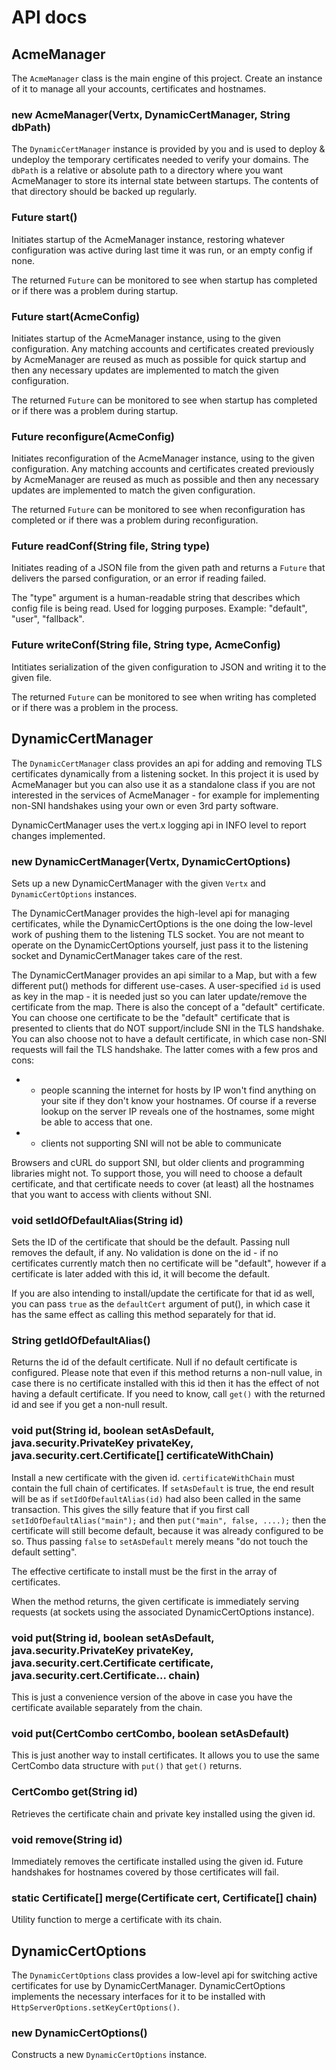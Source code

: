# API docs

## AcmeManager

The `AcmeManager` class is the main engine of this project. Create an instance of it to manage all your accounts, certificates and hostnames.

### new AcmeManager(Vertx, DynamicCertManager, String dbPath)

The `DynamicCertManager` instance is provided by you and is used to deploy & undeploy the temporary certificates needed to verify your domains. The `dbPath` is a relative or absolute path to a directory where you want AcmeManager to store its internal state between startups. The contents of that directory should be backed up regularly.

### Future<Void> start()

Initiates startup of the AcmeManager instance, restoring whatever configuration was active during last time it was run, or an empty config if none.

The returned `Future` can be monitored to see when startup has completed or if there was a problem during startup.

### Future<Void> start(AcmeConfig)

Initiates startup of the AcmeManager instance, using to the given configuration. Any matching accounts and certificates created previously by AcmeManager are reused as much as possible for quick startup and then any necessary updates are implemented to match the given configuration.

The returned `Future` can be monitored to see when startup has completed or if there was a problem during startup.

### Future<Void> reconfigure(AcmeConfig)

Initiates reconfiguration of the AcmeManager instance, using to the given configuration. Any matching accounts and certificates created previously by AcmeManager are reused as much as possible and then any necessary updates are implemented to match the given configuration.

The returned `Future` can be monitored to see when reconfiguration has completed or if there was a problem during reconfiguration.

### Future<AcmeConfig> readConf(String file, String type)

Initiates reading of a JSON file from the given path and returns a `Future` that delivers the parsed configuration, or an error if reading failed.

The "type" argument is a human-readable string that describes which config file is being read. Used for logging purposes. Example: "default", "user", "fallback".

### Future<Void> writeConf(String file, String type, AcmeConfig)

Intitiates serialization of the given configuration to JSON and writing it to the given file.

The returned `Future` can be monitored to see when writing has completed or if there was a problem in the process.

## DynamicCertManager

The `DynamicCertManager` class provides an api for adding and removing TLS certificates dynamically from a listening socket. In this project it is used by AcmeManager but you can also use it as a standalone class if you are not interested in the services of AcmeManager - for example for implementing non-SNI handshakes using your own or even 3rd party software.

DynamicCertManager uses the vert.x logging api in INFO level to report changes implemented.

### new DynamicCertManager(Vertx, DynamicCertOptions)

Sets up a new DynamicCertManager with the given `Vertx` and `DynamicCertOptions` instances.

The DynamicCertManager provides the high-level api for managing certificates, while the DynamicCertOptions is the one doing the low-level work of pushing them to the listening TLS socket. You are not meant to operate on the DynamicCertOptions yourself, just pass it to the listening socket and DynamicCertManager takes care of the rest.

The DynamicCertManager provides an api similar to a Map, but with a few different put() methods for different use-cases. A user-specified `id` is used as key in the map - it is needed just so you can later update/remove the certificate from the map. There is also the concept of a "default" certificate. You can choose one certificate to be the "default" certificate that is presented to clients that do NOT support/include SNI in the TLS handshake. You can also choose not to have a default certificate, in which case non-SNI requests will fail the TLS handshake. The latter comes with a few pros and cons:

* + people scanning the internet for hosts by IP won't find anything on your site if they don't know your hostnames. Of course if a reverse lookup on the server IP reveals one of the hostnames, some might be able to access that one.
* - clients not supporting SNI will not be able to communicate

Browsers and cURL do support SNI, but older clients and programming libraries might not. To support those, you will need to choose a default certificate, and that certificate needs to cover (at least) all the hostnames that you want to access with clients without SNI.

### void setIdOfDefaultAlias(String id)

Sets the ID of the certificate that should be the default. Passing null removes the default, if any. No validation is done on the id - if no certificates currently match then no certificate will be "default", however if a certificate is later added with this id, it will become the default.

If you are also intending to install/update the certificate for that id as well, you can pass `true` as the `defaultCert` argument of put(), in which case it has the same effect as calling this method separately for that id.

### String getIdOfDefaultAlias()

Returns the id of the default certificate. Null if no default certificate is configured. Please note that even if this method returns a non-null value, in case there is no certificate installed with this id then it has the effect of not having a default certificate. If you need to know, call `get()` with the returned id and see if you get a non-null result.

### void put(String id, boolean setAsDefault, java.security.PrivateKey privateKey, java.security.cert.Certificate[] certificateWithChain)

Install a new certificate with the given id. `certificateWithChain` must contain the full chain of certificates. If `setAsDefault` is true, the end result will be as if `setIdOfDefaultAlias(id)` had also been called in the same transaction. This gives the silly feature that if you first call `setIdOfDefaultAlias("main");` and then `put("main", false, ....);` then the certificate will still become default, because it was already configured to be so. Thus passing `false` to `setAsDefault` merely means "do not touch the default setting".

The effective certificate to install must be the first in the array of certificates.

When the method returns, the given certificate is immediately serving requests (at sockets using the associated DynamicCertOptions instance).

### void put(String id, boolean setAsDefault, java.security.PrivateKey privateKey, java.security.cert.Certificate certificate, java.security.cert.Certificate... chain)

This is just a convenience version of the above in case you have the certificate available separately from the chain.

### void put(CertCombo certCombo, boolean setAsDefault)

This is just another way to install certificates. It allows you to use the same CertCombo data structure with `put()` that `get()` returns.

### CertCombo get(String id)

Retrieves the certificate chain and private key installed using the given id.

### void remove(String id)

Immediately removes the certificate installed using the given id. Future handshakes for hostnames covered by those certificates will fail.

### static Certificate[] merge(Certificate cert, Certificate[] chain)

Utility function to merge a certificate with its chain.

## DynamicCertOptions

The `DynamicCertOptions` class provides a low-level api for switching active certificates for use by DynamicCertManager. DynamicCertOptions implements the necessary interfaces for it to be installed with `HttpServerOptions.setKeyCertOptions()`. 

### new DynamicCertOptions()

Constructs a new `DynamicCertOptions` instance.
